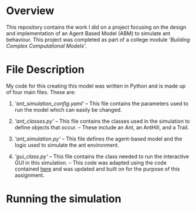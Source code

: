 # Overview

This repository contains the work I did on a project focusing on the design and implementation of an Agent Based Model (ABM) to simulate ant behaviour.
This project was completed as part of a college module *’Building Complex Computational Models’*.

# File Description

My code for this creating this model was written in Python and is made up of four main files.
These are:
1.	*'ant_simulation_config.yaml'*
    – This file contains the parameters used to run the model which can easily be changed.

2.	*'ant_classes.py'*
    – This file contains the classes used in the simulation to define objects that occur.
    – These include an Ant, an AntHill, and a Trail.

3.	*'ant_simulation.py'*
    – This file defines the agent-based model and the logic used to simulate the ant environment.

4.	*'gui_class.py'*
    – This file contains the class needed to run the interactive GUI in this simulation.
    – This code was adapted using the code contained [here](https://github.com/hsayama/PyCX/blob/master/pycxsimulator.py) and was updated and built on for the purpose of this assignment.

# Running the simulation

